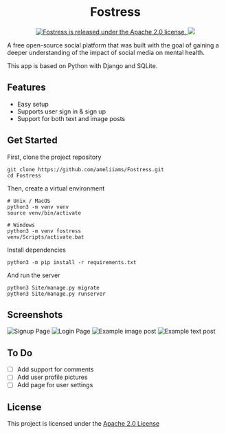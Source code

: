 <h1 align="center">
    Fostress
</h1>
<p align="center">
<a href="https://github.com/ameliiams/Fostress/blob/main/LICENSE">
    <img src="https://img.shields.io/badge/license-Apache--2.0-blue.svg"alt="Fostress is released under the Apache 2.0 license." />
    <img src="https://img.shields.io/github/last-commit/ameliiams/fostress">
</a>
</p>

A free open-source social platform that was built with the goal of gaining a deeper understanding of the impact of social media on mental health. 

This app is based on Python with Django and SQLite. 

## Features
* Easy setup
* Supports user sign in & sign up
* Support for both text and image posts

## Get Started

First, clone the project repository
```
git clone https://github.com/ameliiams/Fostress.git
cd Fostress
```
Then, create a virtual environment
``` 
# Unix / MacOS
python3 -m venv venv
source venv/bin/activate
```
``` 
# Windows
python3 -m venv fostress
venv/Scripts/activate.bat
```
Install dependencies
```
python3 -m pip install -r requirements.txt
```
And run the server
```
python3 Site/manage.py migrate
python3 Site/manage.py runserver
```

## Screenshots

![Signup Page](https://github.com/ameliiams/Fostress/blob/main/screenshots/example-signup.gif?raw=true)
![Login Page](https://github.com/ameliiams/Fostress/blob/main/screenshots/example-login.gif?raw=true)
![Example image post](https://github.com/ameliiams/Fostress/blob/main/screenshots/example-imagepost.png?raw=true)
![Example text post](https://github.com/ameliiams/Fostress/blob/main/screenshots/example-textpost.png?raw=true)


## To Do
- [ ] Add support for comments
- [ ] Add user profile pictures
- [ ] Add page for user settings

## License
This project is licensed under the [Apache 2.0 License](https://github.com/ameliiams/Fostress/blob/main/LICENSE)

